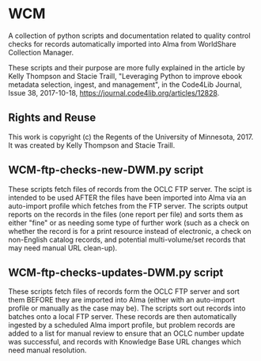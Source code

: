# WCM
A collection of python scripts and documentation related to quality control checks for records automatically imported into Alma from WorldShare Collection Manager.

These scripts and their purpose are more fully explained in the article by Kelly Thompson and Stacie Traill, "Leveraging Python to improve ebook metadata selection, ingest, and management", in the Code4Lib Journal, Issue 38, 2017-10-18, https://journal.code4lib.org/articles/12828.

## Rights and Reuse
This work is copyright (c) the Regents of the University of Minnesota, 2017.
It was created by Kelly Thompson and Stacie Traill.

## WCM-ftp-checks-new-DWM.py script
These scripts fetch files of records from the OCLC FTP server. The scipt is intended to be used AFTER the files have been imported into Alma via an auto-import profile which fetches from the FTP server. The scripts output reports on the records in the files (one report per file) and sorts them as either "fine" or as needing some type of further work (such as a check on whether the record is for a print resource instead of electronic, a check on non-English catalog records, and potential multi-volume/set records that may need manual URL clean-up).

## WCM-ftp-checks-updates-DWM.py script
These scripts fetch files of records form the OCLC FTP server and sort them BEFORE they are imported into Alma (either with an auto-import profile or manually as the case may be). The scripts sort out records into batches onto a local FTP server. These records are then automatically ingested by a scheduled Alma import profile, but problem records are added to a list for manual review to ensure that an OCLC number update was successful, and records with Knowledge Base URL changes which need manual resolution.
